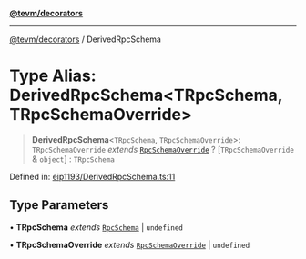 [**@tevm/decorators**](../README.md)

***

[@tevm/decorators](../globals.md) / DerivedRpcSchema

# Type Alias: DerivedRpcSchema\<TRpcSchema, TRpcSchemaOverride\>

> **DerivedRpcSchema**\<`TRpcSchema`, `TRpcSchemaOverride`\>: `TRpcSchemaOverride` *extends* [`RpcSchemaOverride`](RpcSchemaOverride.md) ? \[`TRpcSchemaOverride` & `object`\] : `TRpcSchema`

Defined in: [eip1193/DerivedRpcSchema.ts:11](https://github.com/evmts/tevm-monorepo/blob/main/packages/decorators/src/eip1193/DerivedRpcSchema.ts#L11)

## Type Parameters

• **TRpcSchema** *extends* [`RpcSchema`](RpcSchema.md) \| `undefined`

• **TRpcSchemaOverride** *extends* [`RpcSchemaOverride`](RpcSchemaOverride.md) \| `undefined`
